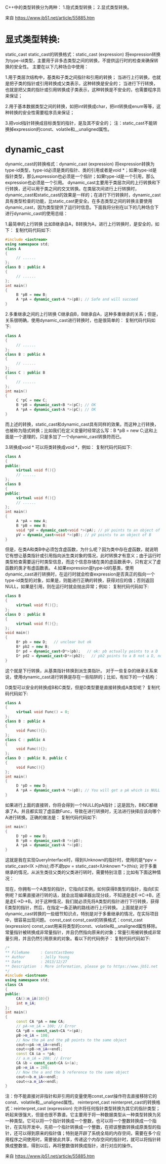 C++中的类型转换分为两种：
1.隐式类型转换；
2.显式类型转换。

来自 <https://www.jb51.net/article/55885.htm> 

# 显式类型转换:
static_cast
static_cast的转换格式：static_cast <type-id> (expression)
将expression转换为type-id类型，主要用于非多态类型之间的转换，不提供运行时的检查来确保转换的安全性。
主要在以下几种场合中使用：

1.用于类层次结构中，基类和子类之间指针和引用的转换；
当进行上行转换，也就是把子类的指针或引用转换成父类表示，这种转换是安全的；
当进行下行转换，也就是把父类的指针或引用转换成子类表示，这种转换是不安全的，也需要程序员来保证；

2.用于基本数据类型之间的转换，如把int转换成char，把int转换成enum等等，这种转换的安全性需要程序员来保证；

3.把void指针转换成目标类型的指针，是及其不安全的；
注：static_cast不能转换掉expression的const、volatile和__unaligned属性。

# dynamic_cast
dynamic_cast的转换格式：dynamic_cast <type-id> (expression)
将expression转换为type-id类型，type-id必须是类的指针、类的引用或者是void *；如果type-id是指针类型，那么expression也必须是一个指针；如果type-id是一个引用，那么expression也必须是一个引用。
dynamic_cast主要用于类层次间的上行转换和下行转换，还可以用于类之间的交叉转换。在类层次间进行上行转换时，dynamic_cast和static_cast的效果是一样的；在进行下行转换时，dynamic_cast具有类型检查的功能，比static_cast更安全。在多态类型之间的转换主要使用dynamic_cast，因为类型提供了运行时信息。下面我将分别在以下的几种场合下进行dynamic_cast的使用总结：

1.最简单的上行转换
比如B继承自A，B转换为A，进行上行转换时，是安全的，如下：
复制代码代码如下:
```cpp
#include <iostream>
using namespace std;
class A
{
     // ......
};
class B : public A
{
     // ......
};
int main()
{
     B *pB = new B;
     A *pA = dynamic_cast<A *>(pB); // Safe and will succeed
}
```
2.多重继承之间的上行转换
C继承自B，B继承自A，这种多重继承的关系；但是，关系很明确，使用dynamic_cast进行转换时，也是很简单的：
复制代码代码如下:
```cpp
class A
{
     // ......
};
class B : public A
{
     // ......
};
class C : public B
{
     // ......
};
int main()
{
     C *pC = new C;
     B *pB = dynamic_cast<B *>(pC); // OK
     A *pA = dynamic_cast<A *>(pC); // OK
}
```
而上述的转换，static_cast和dynamic_cast具有同样的效果。而这种上行转换，也被称为隐式转换；比如我们在定义变量时经常这么写：B *pB = new C;这和上面是一个道理的，只是多加了一个dynamic_cast转换符而已。

3.转换成void *
可以将类转换成void *，例如：
复制代码代码如下:
```cpp
class A
{
public:
     virtual void f(){}
     // ......
};
class B
{
public:
     virtual void f(){}
     // ......
};
int main()
{
     A *pA = new A;
     B *pB = new B;
     void *pV = dynamic_cast<void *>(pA); // pV points to an object of A
     pV = dynamic_cast<void *>(pB); // pV points to an object of B
}
```
但是，在类A和类B中必须包含虚函数，为什么呢？因为类中存在虚函数，就说明它有想让基类指针或引用指向派生类对象的情况，此时转换才有意义；由于运行时类型检查需要运行时类型信息，而这个信息存储在类的虚函数表中，只有定义了虚函数的类才有虚函数表。
4.如果expression是type-id的基类，使用dynamic_cast进行转换时，在运行时就会检查expression是否真正的指向一个type-id类型的对象，如果是，则能进行正确的转换，获得对应的值；否则返回NULL，如果是引用，则在运行时就会抛出异常；例如：
复制代码代码如下:
```cpp
class B
{
     virtual void f(){};
};
class D : public B
{
     virtual void f(){};
};
void main()
{
     B* pb = new D;   // unclear but ok
     B* pb2 = new B;
     D* pd = dynamic_cast<D*>(pb);   // ok: pb actually points to a D
     D* pd2 = dynamic_cast<D*>(pb2);   // pb2 points to a B not a D, now pd2 is NULL
}
```
这个就是下行转换，从基类指针转换到派生类指针。
对于一些复杂的继承关系来说，使用dynamic_cast进行转换是存在一些陷阱的；比如，有如下的一个结构：

D类型可以安全的转换成B和C类型，但是D类型要是直接转换成A类型呢？
复制代码代码如下:
```cpp
class A
{
     virtual void Func() = 0;
};
class B : public A
{
     void Func(){};
};
class C : public A
{
     void Func(){};
};
class D : public B, public C
{
     void Func(){}
};
int main()
{
     D *pD = new D;
     A *pA = dynamic_cast<A *>(pD); // You will get a pA which is NULL
}
```
如果进行上面的直接转，你将会得到一个NULL的pA指针；这是因为，B和C都继承了A，并且都实现了虚函数Func，导致在进行转换时，无法进行抉择应该向哪个A进行转换。正确的做法是：
复制代码代码如下:
```cpp
int main()
{
     D *pD = new D;
     B *pB = dynamic_cast<B *>(pD);
     A *pA = dynamic_cast<A *>(pB);
}
```
这就是我在实现QueryInterface时，得到IUnknown的指针时，使用的是*ppv = static_cast<IX *>(this);而不是*ppv = static_cast<IUnknown *>(this);
对于多重继承的情况，从派生类往父类的父类进行转时，需要特别注意；比如有下面这种情况：

现在，你拥有一个A类型的指针，它指向E实例，如何获得B类型的指针，指向E实例呢？如果直接进行转的话，就会出现编译器出现分歧，不知道是走E->C->B，还是走E->D->B。对于这种情况，我们就必须先将A类型的指针进行下行转换，获得E类型的指针，然后，在指定一条正确的路线进行上行转换。
上面就是对于dynamic_cast转换的一些细节知识点，特别是对于多重继承的情况，在实际项目中，很容易出现问题。
const_cast
const_cast的转换格式：const_cast <type-id> (expression)
const_cast用来将类型的const、volatile和__unaligned属性移除。常量指针被转换成非常量指针，并且仍然指向原来的对象；常量引用被转换成非常量引用，并且仍然引用原来的对象。看以下的代码例子：
复制代码代码如下:
```cpp
/*
** FileName     : ConstCastDemo
** Author       : Jelly Young
** Date         : 2013/12/27
** Description  : More information, please go to https://www.jb51.net
*/
#include <iostream>
using namespace std;
class CA
{
public:
     CA():m_iA(10){}
     int m_iA;
};
int main()
{
     const CA *pA = new CA;
     // pA->m_iA = 100; // Error
     CA *pB = const_cast<CA *>(pA);
     pB->m_iA = 100;
     // Now the pA and the pB points to the same object
     cout<<pA->m_iA<<endl;
     cout<<pB->m_iA<<endl;
     const CA &a = *pA;
     // a.m_iA = 200; // Error
     CA &b = const_cast<CA &>(a);
     pB->m_iA = 200;
     // Now the a and the b reference to the same object
     cout<<b.m_iA<<endl;
     cout<<a.m_iA<<endl;
}
```
注：你不能直接对非指针和非引用的变量使用const_cast操作符去直接移除它的const、volatile和__unaligned属性。
reinterpret_cast
reinterpret_cast的转换格式：reinterpret_cast <type-id> (expression)
允许将任何指针类型转换为其它的指针类型；听起来很强大，但是也很不靠谱。它主要用于将一种数据类型从一种类型转换为另一种类型。它可以将一个指针转换成一个整数，也可以将一个整数转换成一个指针，在实际开发中，先把一个指针转换成一个整数，在把该整数转换成原类型的指针，还可以得到原来的指针值；特别是开辟了系统全局的内存空间，需要在多个应用程序之间使用时，需要彼此共享，传递这个内存空间的指针时，就可以将指针转换成整数值，得到以后，再将整数值转换成指针，进行对应的操作。

来自 <https://www.jb51.net/article/55885.htm> 
